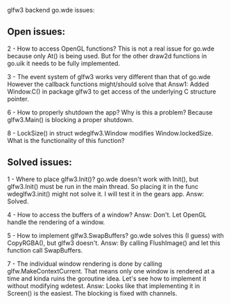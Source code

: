 glfw3 backend go.wde issues:

Open issues:
------------

2 - How to access OpenGL functions? This is not a real issue for go.wde because
    only At() is being used. But for the other draw2d functions in go.uik it 
    needs to be fully implemented.

3 - The event system of glfw3 works very different than that of go.wde
    However the callback functions might/should solve that
    Answ1: Added Window.C() in package glfw3 to get access of the underlying C
    structure pointer.

6 - How to properly shutdown the app? Why is this a problem? 
    Because glfw3.Main() is blocking a proper shutdown.

8 - LockSize() in struct wdeglfw3.Window modifies Window.lockedSize.
    What is the functionality of this function?
    

Solved issues:
--------------

1 - Where to place glfw3.Init()? go.wde doesn't work with Init(), 
    but glfw3.Init() must be run in the main thread. So placing it in the
    func wdeglfw3.init() might not solve it.
    I will test it in the gears app.
    Answ: Solved.
    
4 - How to access the buffers of a window?
    Answ: Don't. Let OpenGL handle the rendering of a window.

5 - How to implement glfw3.SwapBuffers? go.wde solves this (I guess) with
    CopyRGBA(), but glfw3 doesn't.
    Answ: By calling FlushImage() and let this function call SwapBuffers.
    
7 - The individual window rendering is done by calling 
    glfw.MakeContextCurrent. That means only one window is rendered at a time
    and kinda ruins the goroutine idea.
    Let's see how to implement it without modifying wdetest.
    Answ: Looks like that implementing it in Screen() is the easiest.
    The blocking is fixed with channels.

